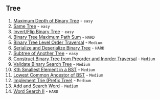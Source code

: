 ## Tree

1. [Maximum Depth of Binary Tree](https://leetcode.com/problems/maximum-depth-of-binary-tree/) - `easy`
1. [Same Tree](https://leetcode.com/problems/same-tree/) - `easy`
1. [Invert/Flip Binary Tree](https://leetcode.com/problems/invert-binary-tree/) - `easy`
1. [Binary Tree Maximum Path Sum](https://leetcode.com/problems/binary-tree-maximum-path-sum/) - `HARD`
1. [Binary Tree Level Order Traversal](https://leetcode.com/problems/binary-tree-level-order-traversal/) - `Medium`
1. [Serialize and Deserialize Binary Tree](https://leetcode.com/problems/serialize-and-deserialize-binary-tree/) - `HARD`
1. [Subtree of Another Tree](https://leetcode.com/problems/subtree-of-another-tree/) - `easy`
1. [Construct Binary Tree from Preorder and Inorder Traversal](https://leetcode.com/problems/construct-binary-tree-from-preorder-and-inorder-traversal/) - `Medium`
1. [Validate Binary Search Tree](https://leetcode.com/problems/validate-binary-search-tree/) - `Medium`
1. [Kth Smallest Element in a BST](https://leetcode.com/problems/kth-smallest-element-in-a-bst/) - `Medium`
1. [Lowest Common Ancestor of BST](https://leetcode.com/problems/lowest-common-ancestor-of-a-binary-search-tree/) - `Medium`
1. [Implement Trie (Prefix Tree)](https://leetcode.com/problems/implement-trie-prefix-tree/) - `Medium`
1. [Add and Search Word](https://leetcode.com/problems/add-and-search-word-data-structure-design/) - `Medium`
1. [Word Search II](https://leetcode.com/problems/word-search-ii/) - `HARD`
